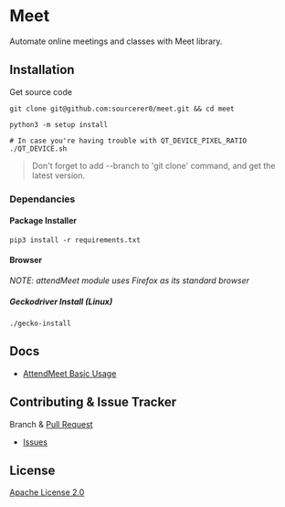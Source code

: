 # Meet
Automate online meetings and classes with Meet library.

## Installation
Get source code
```shell script
git clone git@github.com:sourcerer0/meet.git && cd meet

python3 -m setup install

# In case you're having trouble with QT_DEVICE_PIXEL_RATIO
./QT_DEVICE.sh
```
> Don't forget to add --branch to 'git clone' command, and get the latest version.

### Dependancies
#### Package Installer
```shell script
pip3 install -r requirements.txt
```

#### Browser
*NOTE: attendMeet module uses Firefox as its standard browser*

##### Geckodriver Install (Linux)
```shell script
./gecko-install
```

## Docs
- [AttendMeet Basic Usage](https://github.com/sourcerer0/meet/blob/master/docs/attendMeet.md)

## Contributing & Issue Tracker
Branch & [Pull Request](https://github.com/sourcerer0/meet/pulls)
- [Issues](https://github.com/sourcerer0/meet/issues)

## License
[Apache License 2.0](https://github.com/sourcerer0/meet/blob/master/LICENSE)
